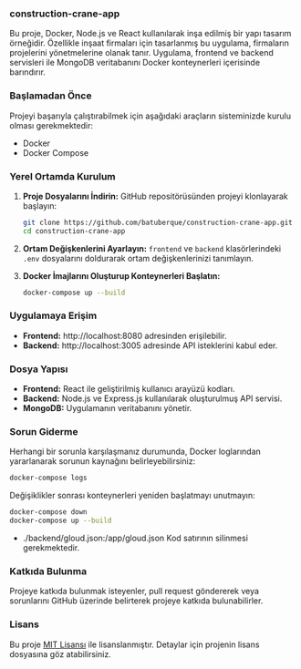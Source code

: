 ### construction-crane-app

Bu proje, Docker, Node.js ve React kullanılarak inşa edilmiş bir yapı tasarım örneğidir. Özellikle inşaat firmaları için tasarlanmış bu uygulama, firmaların projelerini yönetmelerine olanak tanır. Uygulama, frontend ve backend servisleri ile MongoDB veritabanını Docker konteynerleri içerisinde barındırır.

### Başlamadan Önce

Projeyi başarıyla çalıştırabilmek için aşağıdaki araçların sisteminizde kurulu olması gerekmektedir:

- Docker
- Docker Compose

### Yerel Ortamda Kurulum

1. **Proje Dosyalarını İndirin:**
   GitHub repositörüsünden projeyi klonlayarak başlayın:
   ```bash
   git clone https://github.com/batuberque/construction-crane-app.git
   cd construction-crane-app
   ```

2. **Ortam Değişkenlerini Ayarlayın:**
   `frontend` ve `backend` klasörlerindeki `.env` dosyalarını doldurarak ortam değişkenlerinizi tanımlayın.

3. **Docker İmajlarını Oluşturup Konteynerleri Başlatın:**
   ```bash
   docker-compose up --build
   ```

### Uygulamaya Erişim

- **Frontend:** http://localhost:8080 adresinden erişilebilir.
- **Backend:** http://localhost:3005 adresinde API isteklerini kabul eder.

### Dosya Yapısı

- **Frontend:** React ile geliştirilmiş kullanıcı arayüzü kodları.
- **Backend:** Node.js ve Express.js kullanılarak oluşturulmuş API servisi.
- **MongoDB:** Uygulamanın veritabanını yönetir.

### Sorun Giderme

Herhangi bir sorunla karşılaşmanız durumunda, Docker loglarından yararlanarak sorunun kaynağını belirleyebilirsiniz:
```bash
docker-compose logs
```

Değişiklikler sonrası konteynerleri yeniden başlatmayı unutmayın:
```bash
docker-compose down
docker-compose up --build
```

- ./backend/gloud.json:/app/gloud.json
Kod satırının silinmesi gerekmektedir.

### Katkıda Bulunma

Projeye katkıda bulunmak isteyenler, pull request göndererek veya sorunlarını GitHub üzerinde belirterek projeye katkıda bulunabilirler.

### Lisans

Bu proje [MIT Lisansı](LICENSE) ile lisanslanmıştır. Detaylar için projenin lisans dosyasına göz atabilirsiniz.
